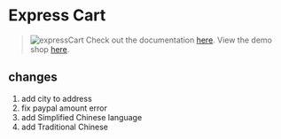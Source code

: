 # Express Cart
> ![expressCart](https://raw.githubusercontent.com/mrvautin/expressCart/master/public/images/logo.png)
> Check out the documentation [here](https://github.com/mrvautin/expressCart/wiki).
> View the demo shop [here](https://expresscart-demo.markmoffat.com/).

## changes
1. add city to address
2. fix paypal amount error
3. add Simplified Chinese language
4. add Traditional Chinese